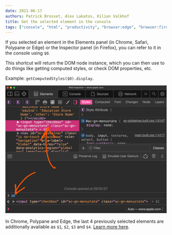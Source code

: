 ```yaml
---
date: 2021-06-17
authors: Patrick Brosset, Alex Lakatos, Kilian Valkhof
title: Get the selected element in the console
tags: ["console", "html", "productivity", "browser:edge", "browser:firefox", "browser:chrome", "browser:safari", "browser:polypane"]
---
```

If you selected an element in the Elements panel (in Chrome, Safari, Polypane or Edge) or the Inspector panel (in Firefox), you can refer to it in the console using `$0`.

This shortcut will return the DOM node instance, which you can then use to do things like getting computed styles, or check DOM properties, etc.

Example: `getComputedStyles($0).display`.

![Safari's console showing how the $0 shortcut returns the selected element.](/assets/img/get-current-element-in-console.jpg)

In Chrome, Polypane and Edge, the last 4 previously selected elements are additionally available as `$1`, `$2`, `$3` and `$4`. [Learn more here](/tips/en/get-current-element-in-console/).
